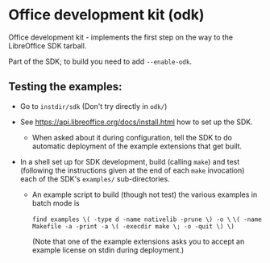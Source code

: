 # Office development kit (odk)

Office development kit - implements the first step on the way to the LibreOffice SDK tarball.

Part of the SDK; to build you need to add `--enable-odk`.


## Testing the examples:

* Go to `instdir/sdk` (Don't try directly in `odk/`)

* See <https://api.libreoffice.org/docs/install.html> how to set up the SDK.

    * When asked about it during configuration, tell the SDK to do automatic
      deployment of the example extensions that get built.

* In a shell set up for SDK development, build (calling `make`) and test
  (following the instructions given at the end of each `make` invocation) each
  of the SDK's `examples/` sub-directories.

    * An example script to build (though not test) the various examples in batch
      mode is

        `find examples \( -type d -name nativelib -prune \) -o \`
        `\( -name Makefile -a -print -a \( -execdir make \; -o -quit \) \)`

        (Note that one of the example extensions asks you to accept an example
        license on stdin during deployment.)
